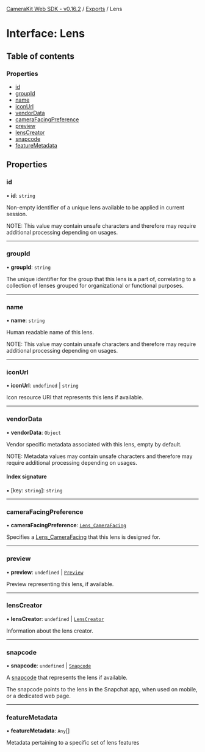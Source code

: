 [CameraKit Web SDK - v0.16.2](../README.md) / [Exports](../modules.md) / Lens

# Interface: Lens

## Table of contents

### Properties

- [id](Lens.md#id)
- [groupId](Lens.md#groupid)
- [name](Lens.md#name)
- [iconUrl](Lens.md#iconurl)
- [vendorData](Lens.md#vendordata)
- [cameraFacingPreference](Lens.md#camerafacingpreference)
- [preview](Lens.md#preview)
- [lensCreator](Lens.md#lenscreator)
- [snapcode](Lens.md#snapcode)
- [featureMetadata](Lens.md#featuremetadata)

## Properties

### id

• **id**: `string`

Non-empty identifier of a unique lens available to be applied in current session.

NOTE: This value may contain unsafe characters
and therefore may require additional processing depending on usages.

___

### groupId

• **groupId**: `string`

The unique identifier for the group that this lens is a part of,
correlating to a collection of lenses grouped for organizational or functional purposes.

___

### name

• **name**: `string`

Human readable name of this lens.

NOTE: This value may contain unsafe characters
and therefore may require additional processing depending on usages.

___

### iconUrl

• **iconUrl**: `undefined` \| `string`

Icon resource URI that represents this lens if available.

___

### vendorData

• **vendorData**: `Object`

Vendor specific metadata associated with this lens, empty by default.

NOTE: Metadata values may contain unsafe characters
and therefore may require additional processing depending on usages.

#### Index signature

▪ [key: `string`]: `string`

___

### cameraFacingPreference

• **cameraFacingPreference**: [`Lens_CameraFacing`](../enums/Lens_CameraFacing.md)

Specifies a [Lens_CameraFacing](../enums/Lens_CameraFacing.md) that this lens is designed for.

___

### preview

• **preview**: `undefined` \| [`Preview`](Preview.md)

Preview representing this lens, if available.

___

### lensCreator

• **lensCreator**: `undefined` \| [`LensCreator`](LensCreator.md)

Information about the lens creator.

___

### snapcode

• **snapcode**: `undefined` \| [`Snapcode`](Snapcode.md)

A [snapcode](https://scan.snapchat.com/snapcodes) that represents the lens if available.

The snapcode points to the lens in the Snapchat app, when used on mobile, or a dedicated web page.

___

### featureMetadata

• **featureMetadata**: `Any`[]

Metadata pertaining to a specific set of lens features
